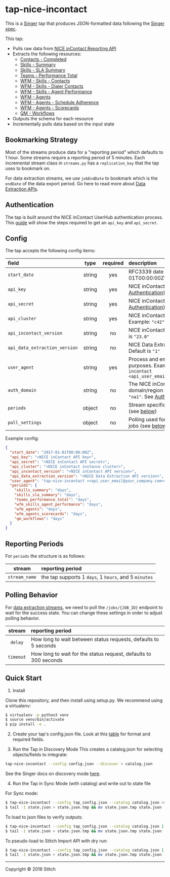 # tap-nice-incontact

This is a [Singer](https://singer.io) tap that produces JSON-formatted data
following the [Singer
spec](https://github.com/singer-io/getting-started/blob/master/docs/SPEC.md).

This tap:

- Pulls raw data from [NICE inContact Reporting API](https://developer.niceincontact.com/API/ReportingAPI)
- Extracts the following resources:
    - [Contacts - Completed](https://developer.niceincontact.com/API/ReportingAPI#/Reporting/Completed%20Contact%20Details)
    - [Skills - Summary](https://developer.niceincontact.com/API/ReportingAPI#/Reporting/getFullSkillSummaries)
    - [Skills - SLA Summary](https://developer.niceincontact.com/API/ReportingAPI#/Reporting/getFullSLASummaries)
    - [Teams - Performance Total](https://developer.niceincontact.com/API/ReportingAPI#/Reporting/Team%20Performance%20Summary%20Totals%20all)
    - [WFM - Skills - Contacts](https://developer.niceincontact.com/API/ReportingAPI#/WFM%20Data/wfmskillscontacts)
    - [WFM - Skills - Dialer Contacts](https://developer.niceincontact.com/API/ReportingAPI#/WFM%20Data/wfmDailerContactStatistics)
    - [WFM - Skills - Agent Performance](https://developer.niceincontact.com/API/ReportingAPI#/WFM%20Data/wfmAgentPerformance)
    - [WFM - Agents](https://developer.niceincontact.com/API/ReportingAPI#/WFM%20Data/wfmDataAgent)
    - [WFM - Agents - Schedule Adherence](https://developer.niceincontact.com/API/ReportingAPI#/WFM%20Data/wfmAdherenceStatistics)
    - [WFM - Agents - Scorecards](https://developer.niceincontact.com/API/ReportingAPI#/WFM%20Data/wfmAgentScorecard)
    - [QM - Workflows](https://help.nice-incontact.com/content/recording/dataextractionapi.htm#QMWorkflowEntityandCSVFile)
- Outputs the schema for each resource
- Incrementally pulls data based on the input state

## Bookmarking Strategy
Most of the streams produce data for a "reporting period" which defaults to 1 hour. Some streams require a reporting period of 5 minutes. Each incremental stream class in `streams.py` has a `replication_key` that the tap uses to bookmark on.

For data extraction streams, we use `jobEndDate` to bookmark which is the `endDate` of the data export period. Go here to read more about [Data Extraction APIs](https://help.nice-incontact.com/content/recording/dataextractionapi.htm).

## Authentication
The tap is built around the NICE inContact UserHub authentication process. This [guide](https://developer.niceincontact.com/Documentation/UserHubGettingStarted) will show the steps required to get an `api_key` and `api_secret`.

## Config

The tap accepts the following config items:

| field | type | required | description |
| :---- | :--: | :------: | :---------- |
| `start_date` | string | yes | RFC3339 date string "2017-01-01T00:00:00Z" |
| `api_key` | string | yes | NICE inContact API key (see [Authentication](#Authentication)) |
| `api_secret` | string | yes | NICE inContact API secret (see [Authentication](#Authentication)) |
| `api_cluster` | string | yes | NICE inContact instance cluster. Example: `"c42"` |
| `api_incontact_version` | string | no | NICE inContact API version. Default is  `"23.0"` |
| `api_data_extraction_version` | string | no | NICE Data Extraction API version. Default is  `"1"` |
| `user_agent` | string | yes | Process and email for API logging purposes. Example: `tap-nice-incontact <api_user_email@your_company.com>` |
| `auth_domain` | string | no | The NICE inContact auth domain/region to use. Default is `"na1"`. See [Authentication](#Authentication) for more. |
| `periods` | object | no | Stream specific reporting periods (see [below](#Reporting%20Periods)) |
| `poll_settings` | object | no | Polling used for data extraction jobs (see [below](#Polling%20Behavior)) |


Example config:

```json
{
  "start_date": "2017-01-01T00:00:00Z",
  "api_key": "<NICE inContact API key>",
  "api_secret": "<NICE inContact API secret>",
  "api_cluster": "<NICE inContact instance cluster>",
  "api_incontact_version": "<NICE inContact API version>",
  "api_data_extraction_version": "<NICE Data Extraction API version>",
  "user_agent": "tap-nice-incontact <<api_user_email@your_company.com>>",
  "periods": {
    "skills_summary": "days",
    "skills_sla_summary": "days",
    "teams_performance_total": "days",
    "wfm_skills_agent_performance": "days",
    "wfm_agents": "days",
    "wfm_agents_scorecards": "days",
    "qm_workflows": "days"
  }
}
```


## Reporting Periods
For `periods` the structure is as follows:

| stream | reporting period |
| :----: | :--------------- | 
| `stream_name` | the tap supports 1 `days`, 1 `hours`, and 5 `minutes` |

## Polling Behavior

For [data extraction streams](https://help.nice-incontact.com/content/recording/dataextractionapi.htm), we need to poll the `/jobs/{JOB_ID}` endpoint to wait for the success state. You can change these settings in order to adjust polling behavior.

| stream | reporting period |
| :----: | :--------------- | 
| `delay` | How long to wait between status requests, defaults to 5 seconds |
| `timeout` | How long to wait for the status request, defaults to 300 seconds | 

## Quick Start
1. Install

Clone this repository, and then install using setup.py. We recommend using a virtualenv:

```bash
$ virtualenv -p python3 venv
$ source venv/bin/activate
$ pip install -e .
```

2. Create your tap's config.json file. Look at this [table](#Config) for format and required fields.

3. Run the Tap in Discovery Mode This creates a catalog.json for selecting objects/fields to integrate:

```bash
tap-nice-incontact --config config.json --discover > catalog.json
```

See the Singer docs on discovery mode [here](https://github.com/singer-io/getting-started/blob/master/docs/DISCOVERY_MODE.md#discovery-mode).

4. Run the Tap in Sync Mode (with catalog) and write out to state file

For Sync mode:

```bash
$ tap-nice-incontact --config tap_config.json --catalog catalog.json >> state.json
$ tail -1 state.json > state.json.tmp && mv state.json.tmp state.json
```

To load to json files to verify outputs:

```bash
$ tap-nice-incontact --config tap_config.json --catalog catalog.json | target-json >> state.json
$ tail -1 state.json > state.json.tmp && mv state.json.tmp state.json
```

To pseudo-load to Stitch Import API with dry run:

```bash
$ tap-nice-incontact --config tap_config.json --catalog catalog.json | target-stitch --config target_config.json --dry-run >> state.json
$ tail -1 state.json > state.json.tmp && mv state.json.tmp state.json
```


---

Copyright &copy; 2018 Stitch

